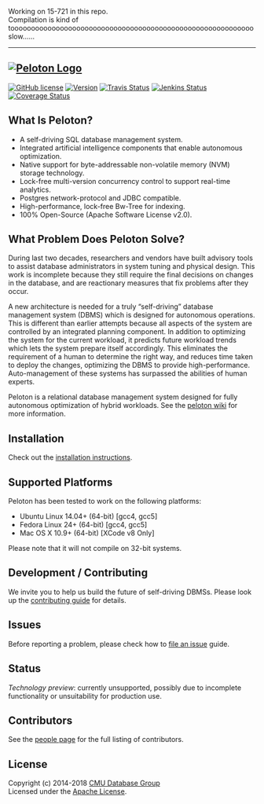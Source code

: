 Working on 15-721 in this repo.   
Compilation is kind of tooooooooooooooooooooooooooooooooooooooooooooooooooooooooooo slow......


-----------------
<a href="http://pelotondb.org/"><img src="http://db.cs.cmu.edu/wordpress/wp-content/uploads/2016/07/peloton.jpg" alt="Peloton Logo"></a>
-----------------
[![GitHub license](https://img.shields.io/badge/license-apache-green.svg?style=flat)](https://www.apache.org/licenses/LICENSE-2.0)
[![Version](https://img.shields.io/badge/version-0.0.5-red.svg?style=flat)](http://pelotondb.org)
[![Travis Status](https://travis-ci.org/cmu-db/peloton.svg?branch=master)](https://travis-ci.org/cmu-db/peloton)
[![Jenkins Status](http://jenkins.db.cs.cmu.edu:8080/job/peloton/job/master/badge/icon)](http://jenkins.db.cs.cmu.edu:8080/job/peloton/)
[![Coverage Status](https://coveralls.io/repos/github/cmu-db/peloton/badge.svg?branch=master)](https://coveralls.io/github/cmu-db/peloton?branch=master)

## What Is Peloton?

* A self-driving SQL database management system.
* Integrated artificial intelligence components that enable autonomous optimization.
* Native support for byte-addressable non-volatile memory (NVM) storage technology.
* Lock-free multi-version concurrency control to support real-time analytics.
* Postgres network-protocol and JDBC compatible.
* High-performance, lock-free Bw-Tree for indexing.
* 100% Open-Source (Apache Software License v2.0).

## What Problem Does Peloton Solve?

During last two decades, researchers and vendors have built advisory tools to assist database administrators in system tuning and physical design. This work is incomplete because they still require the final decisions on changes in the database, and are reactionary measures that fix problems after they occur.

A new architecture is needed for a truly “self-driving” database management system (DBMS) which is designed for autonomous operations. This is different than earlier attempts because all aspects of the system are controlled by an integrated planning component. In addition to optimizing the system for the current workload, it predicts future workload trends which lets the system prepare itself accordingly. This eliminates the requirement of a human to determine the right way, and reduces time taken to deploy the changes, optimizing the DBMS to provide high-performance. Auto-management of these systems has surpassed the abilities of human experts.

Peloton is a relational database management system designed for fully autonomous optimization of hybrid workloads. See the [peloton wiki](https://github.com/cmu-db/peloton/wiki "Peloton Wiki") for more information.

## Installation

Check out the [installation instructions](https://github.com/cmu-db/peloton/wiki/Installation).

## Supported Platforms

Peloton has been tested to work on the following platforms:

* Ubuntu Linux 14.04+ (64-bit) [gcc4, gcc5]
* Fedora Linux 24+ (64-bit) [gcc4, gcc5]
* Mac OS X 10.9+ (64-bit) [XCode v8 Only]

 Please note that it will not compile on 32-bit systems.

## Development / Contributing

We invite you to help us build the future of self-driving DBMSs. Please look up the [contributing guide](https://github.com/cmu-db/peloton/blob/master/CONTRIBUTING.md#development) for details.

## Issues

Before reporting a problem, please check how to [file an issue](https://github.com/cmu-db/peloton/blob/master/CONTRIBUTING.md#file-an-issue) guide.

## Status

_Technology preview_: currently unsupported, possibly due to incomplete functionality or unsuitability for production use.

## Contributors

See the [people page](https://github.com/cmu-db/peloton/graphs/contributors) for the full listing of contributors.

## License

Copyright (c) 2014-2018 [CMU Database Group](http://db.cs.cmu.edu/)  
Licensed under the [Apache License](LICENSE).
